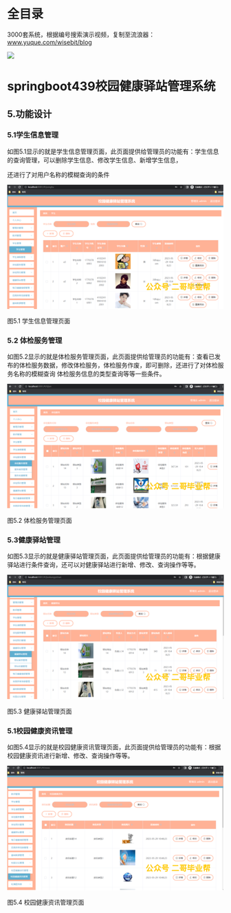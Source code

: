 # 全目录

3000套系统，根据编号搜索演示视频，复制至流浪器：www.yuque.com/wisebit/blog


![](https://bitwise.oss-cn-heyuan.aliyuncs.com/2024/11/06/qq_wechat.png)
# springboot439校园健康驿站管理系统

## 5.功能设计

### 5.1学生信息管理
如图5.1显示的就是学生信息管理页面，此页面提供给管理员的功能有：学生信息的查询管理，可以删除学生信息、修改学生信息、新增学生信息，

还进行了对用户名称的模糊查询的条件

![](/md/blog.020.png)

图5.1 学生信息管理页面
### 5.2 体检服务管理
如图5.2显示的就是体检服务管理页面，此页面提供给管理员的功能有：查看已发布的体检服务数据，修改体检服务，体检服务作废，即可删除，还进行了对体检服务名称的模糊查询 体检服务信息的类型查询等等一些条件。

![](/md/blog.021.png)



图5.2 体检服务管理页面
### 5.3健康驿站管理
如图5.3显示的就是健康驿站管理页面，此页面提供给管理员的功能有：根据健康驿站进行条件查询，还可以对健康驿站进行新增、修改、查询操作等等。

![](/md/blog.022.png)



图5.3 健康驿站管理页面
### 5.1校园健康资讯管理
如图5.4显示的就是校园健康资讯管理页面，此页面提供给管理员的功能有：根据校园健康资讯进行新增、修改、查询操作等等。

![](/md/blog.023.png)


图5.4 校园健康资讯管理页面



